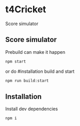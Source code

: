 # t4Cricket
Score simulator


## Score simulator
Prebuild can make it happen

```bash
npm start
```

or do #installation build and start 

```bash
npm run build:start
```

## Installation
 Install dev dependencies

```bash
npm i
```



